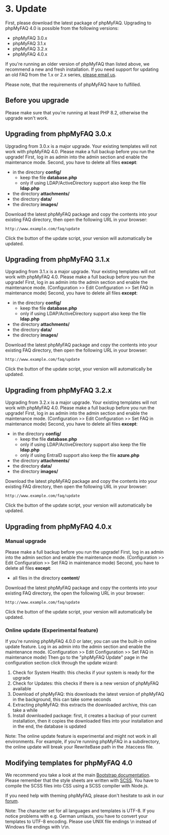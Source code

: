 # 3. Update

First, please download the latest package of phpMyFAQ. Upgrading to phpMyFAQ 4.0 is possible from the following
versions:

- phpMyFAQ 3.0.x
- phpMyFAQ 3.1.x
- phpMyFAQ 3.2.x
- phpMyFAQ 4.0.x

If you're running an older version of phpMyFAQ than listed above, we recommend a new and fresh installation. If you need
support for updating an old FAQ from the 1.x or 2.x series, [please email us](mailto:thorsten_AT_phpmyfaq_DOT_de).

Please note, that the requirements of phpMyFAQ have to fulfilled.

## Before you upgrade

Please make sure that you're running at least PHP 8.2, otherwise the upgrade won't work.

## Upgrading from phpMyFAQ 3.0.x

Upgrading from 3.0.x is a major upgrade.
Your existing templates will not work with phpMyFAQ 4.0.
Please make a full backup before you run the upgrade!
First, log in as admin into the admin section and enable the maintenance mode.
Second, you have to delete all files **except**:

- in the directory **config/**
  - keep the file **database.php**
  - only if using LDAP/ActiveDirectory support also keep the file **ldap.php**
- the directory **attachments/**
- the directory **data/**
- the directory **images/**

Download the latest phpMyFAQ package and copy the contents into your existing FAQ directory, then open the following
URL in your browser:

`http://www.example.com/faq/update`

Click the button of the update script, your version will automatically be updated.

## Upgrading from phpMyFAQ 3.1.x

Upgrading from 3.1.x is a major upgrade.
Your existing templates will not work with phpMyFAQ 4.0.
Please make a full backup before you run the upgrade!
First, log in as admin into the admin section and enable the maintenance mode.
(Configuration >> Edit Configuration >> Set FAQ in maintenance mode)
Second, you have to delete all files **except**:

- in the directory **config/**
  - keep the file **database.php**
  - only if using LDAP/ActiveDirectory support also keep the file **ldap.php**
- the directory **attachments/**
- the directory **data/**
- the directory **images/**

Download the latest phpMyFAQ package and copy the contents into your existing FAQ directory, then open the following
URL in your browser:

`http://www.example.com/faq/update`

Click the button of the update script, your version will automatically be updated.

## Upgrading from phpMyFAQ 3.2.x

Upgrading from 3.2.x is a major upgrade.
Your existing templates will not work with phpMyFAQ 4.0.
Please make a full backup before you run the upgrade!
First, log in as admin into the admin section and enable the maintenance mode.
(Configuration >> Edit Configuration >> Set FAQ in maintenance mode)
Second, you have to delete all files **except**:

- in the directory **config/**
  - keep the file **database.php**
  - only if using LDAP/ActiveDirectory support also keep the file **ldap.php**
  - only if using EntraID support also keep the file **azure.php**
- the directory **attachments/**
- the directory **data/**
- the directory **images/**

Download the latest phpMyFAQ package and copy the contents into your existing FAQ directory, then open the following
URL in your browser:

`http://www.example.com/faq/update`

Click the button of the update script, your version will automatically be updated.

## Upgrading from phpMyFAQ 4.0.x

### Manual upgrade

Please make a full backup before you run the upgrade!
First, log in as admin into the admin section and enable the maintenance mode.
(Configuration >> Edit Configuration >> Set FAQ in maintenance mode)
Second, you have to delete all files **except**:

- all files in the directory **content/**

Download the latest phpMyFAQ package and copy the contents into your existing FAQ directory, the open the following
URL in your browser:

`http://www.example.com/faq/update`

Click the button of the update script, your version will automatically be updated.

### Online update (Experimental feature)

If you're running phpMyFAQ 4.0.0 or later, you can use the built-in online update feature.
Log in as admin into the admin section and enable the maintenance mode.
(Configuration >> Edit Configuration >> Set FAQ in maintenance mode)
Then go to the "phpMyFAQ Update" page in the configuration section click through the update wizard:

1. Check for System Health: this checks if your system is ready for the upgrade
2. Check for Updates: this checks if there is a new version of phpMyFAQ available
3. Download of phpMyFAQ: this downloads the latest version of phpMyFAQ in the background, this can take some seconds
4. Extracting phpMyFAQ: this extracts the downloaded archive, this can take a while
5. Install downloaded package: first, it creates a backup of your current installation, then it copies the downloaded
   files into your installation and in the end, the database is updated

Note:
The online update feature is experimental and might not work in all environments.
For example, if you're running phpMyFAQ in a subdirectory, the online update will break your RewriteBase path in the
.htaccess file.

## Modifying templates for phpMyFAQ 4.0

We recommend you take a look at the main [Bootstrap documentation](https://getbootstrap.com/).
Please remember that the style sheets are written with [SCSS](https://sass-lang.com/).
You have to compile the SCSS files into CSS using a SCSS compiler with Node.js.

If you need help with theming phpMyFAQ, please don't hesitate to ask in our [forum](https://forum.phpmyfaq.de/).

Note: The character set for all languages and templates is UTF-8. If you notice problems with e.g. German umlauts, you
have to convert your templates to UTF-8 encoding. Please use UNIX file endings \n instead of Windows file endings with
\r\n.
